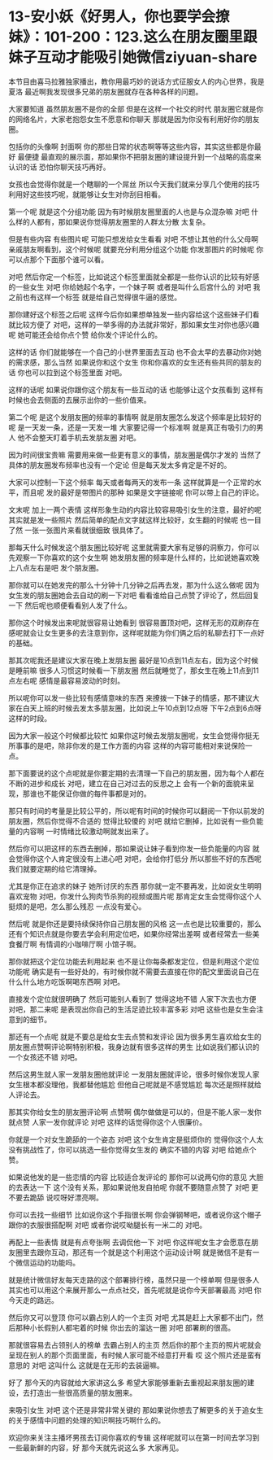# 13-安小妖《好男人，你也要学会撩妹》：101-200：123.这么在朋友圈里跟妹子互动才能吸引她微信ziyuan-share

本节目由喜马拉雅独家播出，教你用最巧妙的说话方式征服女人的内心世界，我是夏洛 最近啊我发现很多兄弟的朋友圈就存在各种各样的问题。

大家要知道 虽然朋友圈不是你的全部 但是在这样一个社交的时代 朋友圈它就是你的网络名片，大家老抱怨女生不愿意和你聊天 那就是因为你没有利用好你的朋友圈。

包括你的头像啊 封面啊 你的那些日常的状态啊等等这些内容，其实这些都是你最好 最便捷 最直观的展示面，那如果你不把朋友圈的建设提升到一个战略的高度来认识的话 恐怕你聊天技巧再好。

女孩也会觉得你就是一个瞎聊的一个屌丝 所以今天我们就来分享几个使用的技巧 利用好这些技巧呢，就能够让女生对你刮目相看。

第一个呢 就是这个分组功能 因为有时候朋友圈里面的人也是与众混杂嘛 对吧 什么样的人都有，那如果说你觉得朋友圈里的人群太分散 太复杂。

但是有些内容 有些图片呢 可能只想发给女生看看 对吧 不想让其他的什么父母啊 亲戚朋友啊看到，这个时候呢 就要充分利用分组这个功能 你发那图片的时候呢 你可以点那个下面那个谁可以看。

对吧 然后你定一个标签，比如说这个标签里面就全都是一些你认识的比较有好感的一些女生 对吧 你给她起个名字，一个妹子啊 或者是叫什么后宫什么的 对吧 我之前也有这样一个标签 就是给自己觉得很牛逼的感觉。

那你建好这个标签之后呢 这样今后你如果想单独发一些内容给这个这些妹子们看就比较方便了 对吧，这样的一举多得的办法就非常好，那如果女生对你也感兴趣呢 她可能还会给你点个赞 给你发个评论什么的。

这样的话 你们就能够在一个自己的小世界里面去互动 也不会太早的去暴动你对她的需求感，那么当然 如果说你和这个女生 你和你喜欢的女生还有些共同的朋友的话 你也可以拉到这个标签里面 对吧。

这样的话呢 如果说你跟你这个朋友有一些互动的话 也能够让这个女孩看到 这样有时候也会去侧面的去展示出你的一些价值来。

第二个呢 是这个发朋友圈的频率的事情啊 就是朋友圈怎么发这个频率是比较好的呢 是一天发一条，还是一天发一堆 大家要记得一个标准啊 就是真正有吸引力的男人 他不会整天盯着手机去发朋友圈 对吧。

因为时间很宝贵嘛 需要用来做一些更有意义的事情，朋友圈是偶尔才发的 当然了具体的朋友圈发布频率也没有一个定论 但是每天发太多肯定是不好的。

大家可以控制一下这个频率 每天或者每两天的发布一条 这样就算是一个正常的水平，而且呢 发的最好是带图片的那种 如果是文字链接呢 你可以带上自己的评论。

文末呢 加上一两个表情 这样形象生动的内容比较容易吸引女生的注意，最好的呢 其实就是发一些照片 然后简单的配点文字就这样比较好，女生翻的时候呢 也一目了然 一张一张图片来看就很细致 很具体了。

那每天什么时候发这个朋友圈比较好呢 这里就需要大家有足够的洞察力，你可以先观察一下你喜欢的这个女生啊 她发朋友圈的频率是什么样的，比如说她喜欢晚上八点左右是吧 发个朋友圈。

那你就可以在她发完的那么十分钟十几分钟之后再去发，那为什么这么做呢 因为女生发的朋友圈她会去自动的刷一下对吧 看看谁给自己点赞了评论了，然后回复一下 然后呢也顺便看看别人发了什么。

那你这个时候发出来呢就很容易让她看到 很容易置顶对吧，这样无形的双刷存在感呢就会让女生更多的去注意到你，这样呢就能为你们俩之后的私聊去打下一点好的基础。

那其次呢我还是建议大家在晚上发朋友圈 最好是10点到11点左右，因为这个时候是睡前嘛 很多人习惯这时候看一下朋友圈 然后就睡觉了，那女生在晚上11点到11点左右呢 感情是最容易波动的时刻。

所以呢你可以发一些比较有感情意味的东西 来撩拨一下妹子的情感，那不建议大家在白天上班的时候去发太多朋友圈，比如说上午10点到12点呀 下午2点到6点呀这样的时段。

因为大家一般这个时候都比较忙 如果你这时候去发朋友圈呢，女生会觉得你挺无所事事的是吧，除非你发的是工作方面的内容 这样的内容可能相对来说保险一点。

那下面要说的这个点呢就是你要定期的去清理一下自己的朋友圈，因为每个人都在不断的进步和成长 对吧，建立在自己对过去的反思之上 会有一个新的面貌来呈现，那谁也不能保证你做的每件事都是对的。

那只有时间的考量是比较公平的，所以呢有时间的时候你可以翻阅一下你以前发的朋友圈，然后你觉得不合适的 觉得比较傻的 对吧 就给它删掉，比如说有一些负能量的内容啊 一时情绪比较激动啊就发出来了。

然后你可以把这样的东西去删掉，那如果说让妹子看到你发一些负能量的内容 就会觉得你这个人肯定很没有上进心吧 对吧，会给你打低分 所以那些不好的东西呢 我们就要定期的给它清理掉。

尤其是你正在追求的妹子 她所讨厌的东西 那你就一定不要再发，比如说女生明明喜欢宠物 对吧，你发什么狗肉节杀狗的视频或图片呢 那肯定女生会觉得你这个人挺烦的是吧，怎么那么残忍 一点没有爱心。

然后呢 就是你还是要持续保持你自己朋友圈的风格 这一点也是比较重要的，那么还有个知识点就是你要去学会利用定位吧，如果你经常出差啊 或者经常去一些美食餐厅啊 有情调的小咖啡厅啊 小馆子啊。

那你就把这个定位功能去利用起来 也不是让你每条都发定位，但是利用这个定位功能呢 确实是有一些好处的，有时候你就不需要去直接在你的配文里面说自己在什么什么地方吃饭啊喝东西啊 对吧。

直接发个定位就很明确了 然后可能别人看到了 觉得这地不错 人家下次去也方便 对吧，那二来呢 是表现出你自己的生活足迹比较丰富多彩 对吧 这些也是女生会注意到的细节。

那还有一个点呢 就是不要总是给女生去点赞和发评论 因为很多男生喜欢给女生的朋友圈点赞啊评论啊特别积极，我身边就有很多这样的男生 比如说我们都认识的一个女孩还不错 对吧。

然后这男生就人家一发朋友圈他就评论 一发朋友圈就评论，很多时候你发现人家女生根本都没理他，我都替他尴尬 但他自己呢就是不感觉尴尬 每次还是照样就给人评论去。

那其实你给女生的朋友圈评论啊 点赞啊 偶尔做做是可以的，但是不能人家一发你就点赞 人家一发你就评论 对吧 这样的话觉得你这个人很廉价。

你就是一个对女生跪舔的一个姿态 对吧 这个女生肯定是挺烦你的 觉得你这个人太没有挑战性了，你可以挑选一些你觉得女生发的 确实不错的内容 对吧 给她点个赞。

如果说他发的是一些恋情的内容 比较适合发评论的 那你可以说两句你的意见 大胆的去表达一下 这个没有关系，那如果说他发自拍呢 你就不要随意点赞了 对吧 更不要去跪舔 说哎呀好漂亮啊。

你可以去找一些细节 比如说你这个手指很长啊 你会弹钢琴吧，或者说你这个帽子跟你的衣服很搭配啊 对吧 或者你说哎呦腿长有一米二的 对吧。

再配上一些表情 就是有点夸张啊 去调侃他一下 对吧 你这样呢女生才会愿意在朋友圈里去跟你互动，那还有一个就是这个利用这个运动设计啊 就是微信不是有一个微信运动的功能吗。

就是统计微信好友每天走路的这个部署排行榜，虽然只是一个榜单啊 但是很多人其实也可以用这个来展开那么一点点社交，首先呢就是说你今天部署最高 对吧 你今天走的路远。

然后你又可以登顶 你可以霸占别人的一个主页 对吧 尤其是赶上大家都不出门，然后那种小长假别人都宅着的时候 你出去的溜达一圈 对吧 部署刷的很高。

那就很容易去占领别人的榜单 去霸占别人的主页 然后你的那个主页的照片呢就会呈现在别人的那个页面里面，有时候人家可能不经意打开看 哎 这个照片还是蛮有意思的 对吧 这叫什么 这就是在无形的去装逼嘛。

好了 那今天的内容就给大家讲这么多 希望大家能够重新去重视起来朋友圈的建设，去打造出一些很高质量的朋友圈来。

来吸引女生 对吧 这个还是非常非常关键的 那如果说你想去了解更多的关于追女生的关于感情中问题的处理的知识啊技巧啊什么的。

欢迎你来关注主播坏男孩去订阅你喜欢的专辑 这样呢就可以在第一时间去学习到一些最新鲜的内容，好 那今天就先说这么多 大家再见。

